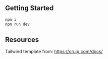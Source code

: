 ## Getting Started

```bash
npm i
npm run dev
```

## Resources
Tailwind template from: https://cruip.com/docs/